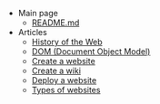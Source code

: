 - Main page
  - [README.md](README.md)
- Articles
  - [History of the Web](history-web.md)
  - [DOM (Document Object Model)](dom.md)
  - [Create a website](create-web.md)
  - [Create a wiki](create-wiki.md)
  - [Deploy a website](deploy-web.md)
  - [Types of websites](types-of-webs.md)
